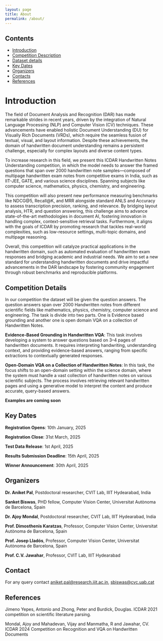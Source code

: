 ```yaml
---
layout: page
title: About
permalink: /about/
---
```



## Contents

- [Introduction](#introduction)
- [Competition Description](#competition-details)
- [Dataset details](#accepted-posts)
- [Key Dates](#competition-updates)
- [Organizers](#organizers)
- [Contacts](#contact)
- [References](#references)

# Introduction

The field of Document Analysis and Recognition (DAR) has made remarkable strides in recent years, driven by the integration of Natural Language Processing (NLP) and Computer Vision (CV) techniques. These advancements have enabled holistic Document Understanding (DU) for Visually Rich Documents (VRDs), which require the seamless fusion of textual, visual, and layout information. Despite these achievements, the domain of handwritten document understanding remains a persistent challenge, especially for complex layouts and diverse content types.

To increase research in this field, we present this ICDAR Handwritten Notes Understanding competition, in which the model needs to answer the framed questions that span over 2000 handwritten note samples—composed of multipage handwritten exam notes from competitive exams in India, such as IIT-JEE, GATE, and various science disciplines. Spanning subjects like computer science, mathematics, physics, chemistry, and engineering. 

This competition will also present new performance measuring benchmarks like NDCG@5, Recall@K, and MRR alongside standard ANLS and Accuracy to assess transcription precision, ranking, and relevance. By bridging layout analysis, HTR, and question answering, this challenge aims to advance state-of-the-art methodologies in document AI, fostering innovation in handling complex, context-sensitive retrieval tasks. Furthermore, it aligns with the goals of ICDAR by promoting research that tackles real-world complexities, such as low-resource settings, multi-topic domains, and multipage reasoning.

Overall, this competition will catalyze practical applications in the handwritten domain, such as automated evaluation of handwritten exam responses and bridging academic and industrial needs. We aim to set a new standard for understanding handwritten documents and drive impactful advancements in the DAR landscape by fostering community engagement through robust benchmarks and reproducible platforms.

## Competition Details

In our competition the dataset will be given the question answers. The question answers span over 2000 Handwritten notes from different scientific fields like mathematics, physics, chemistry, computer science and engineering. The task is divide into two parts. One is Evidence based grounding and another one is open domain VQA on a collection of Handwritten Notes.

**Evidence-Based Grounding in Handwritten VQA**: This task involves developing a system to answer questions based on 3–4 pages of handwritten documents. It requires interpreting handwriting, understanding context, and providing evidence-based answers, ranging from specific extractions to contextually generated responses.

**Open-Domain VQA on a Collection of Handwritten Notes**: In this task, the focus shifts to an open-domain setting within the science domain, where the system must handle a vast collection of handwritten notes on various scientific subjects. The process involves retrieving relevant handwritten pages and using a generative model to interpret the content and produce accurate, query-based answers.


**Examples are coming soon**



## Key Dates

**Registration Opens**: 10th January, 2025

**Registration Close**: 31st March, 2025

**Test Data Release**: 1st April, 2025

**Results Submission Deadline**: 15th April, 2025

**Winner Announcement**: 30th April, 2025



## Organizers

**Dr. Aniket Pal**, Postdoctoral researcher, CVIT Lab, IIIT Hydearabad, India

**Sanket Biswas**, PHD fellow, Computer Vision Center, Universitat Autònoma de Barcelona, Spain

**Dr. Ajoy Mondal**, Postdoctoral researcher, CVIT Lab, IIIT Hydearabad, India

**Prof. Dimosthenis Karatzas**, Professor, Computer Vision Center, Universitat Autònoma de Barcelona, Spain

**Prof. Josep Lladós**, Professor, Computer Vision Center, Universitat Autònoma de Barcelona, Spain

**Prof. C.V. Jawahar**, Professor, CVIT Lab, IIIT Hydearabad

## Contact

For any query contact aniket.pal@research.iiit.ac.in, sbiswas@cvc.uab.cat


## References

<a name="Litt">Jimeno Yepes, Antonio and Zhong, Peter and Burdick, Douglas. ICDAR 2021 competition on scientific literature parsing.</a>

<a name="Litt">Mondal, Ajoy and Mahadevan, Vijay and Manmatha, R and Jawahar, CV. ICDAR 2024 Competition on Recognition and VQA on Handwritten Documents </a>


